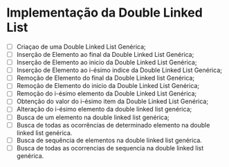 # Implementação da Double Linked List

- [ ] Criaçao de uma Double Linked List Genérica;
- [ ] Inserção de Elemento ao final da Double Linked List Genérica;
- [ ] Inserção de Elemento ao inicio da Double Linked List Genérica;
- [ ] Inserção de Elemento ao i-ésimo indice da Double Linked List Genérica;
- [ ] Remoção de Elemento do final da Double Linked list Genérica;
- [ ] Remoção de Elemento do inicio da Double Linked List Genérica;
- [ ] Remoção do i-ésimo elemento da Double Linked List Genérica;
- [ ] Obtenção do valor do i-ésimo item da Double Linked List Genérica;
- [ ] Alteração do i-ésimo elemento da double linked list genérica;
- [ ] Busca de um elemento na double linked list genérica;
- [ ] Busca de todas as ocorrências de determinado elemento na double linked list genérica.
- [ ] Busca de sequência de elementos na double linked list genérica. 
- [ ] Busca de todas as ocorrencias de sequencia na double linked list genérica.